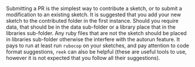 Submitting a PR is the simplest way to contribute a sketch, or to submit a modification to an existing sketch. It is suggested that you add your new sketch to the contributed folder in the first instance.  Should you require data, that should be in the data sub-folder or a library place that in the libraries sub-folder. Any ruby files that are not the sketch should be placed in libraries sub-folder otherwise the interfere with the autorun feature. It pays to run at least run `rubocop` on your sketches, and pay attention to code format suggestions, `reek` can also be helpful (these are useful tools to use, however it is not expected that you follow all their suggestions).
